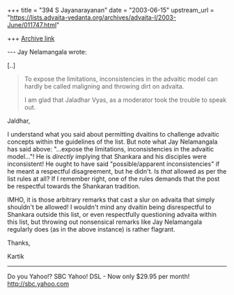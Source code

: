 +++
title = "394 S Jayanarayanan"
date = "2003-06-15"
upstream_url = "https://lists.advaita-vedanta.org/archives/advaita-l/2003-June/011747.html"

+++
[Archive link](https://lists.advaita-vedanta.org/archives/advaita-l/2003-June/011747.html)

--- Jay Nelamangala <jay at r-c-i.com> wrote:

[..]

> To expose the limitations, inconsistencies in the
> advaitic model can hardly
> be called maligning and throwing dirt on advaita.
> 
> I am glad that  Jaladhar Vyas, as a moderator  took
> the trouble to speak
> out.

Jaldhar, 

I understand what you said about permitting dvaitins
to challenge advaitic concepts within the guidelines
of the list. But note what Jay Nelamangala has said
above: "...expose the limitations, inconsistencies in
the advaitic model..."! He is *directly* implying that
Shankara and his disciples were inconsistent! He ought
to have said "possible/apparent inconsistencies" if he
meant a respectful disagreement, but he didn't. Is
*that* allowed as per the list rules at all? If I
remember right, one of the rules demands that the post
be respectful towards the Shankaran tradition. 

IMHO, it is those arbitrary remarks that cast a slur
on advaita that simply shouldn't be allowed! I
wouldn't mind any dvaitin being disrespectful to
Shankara outside this list, or even respectfully
questioning advaita within this list, but throwing out
nonsensical remarks like Jay Nelamangala regularly
does (as in the above instance) is rather flagrant. 

Thanks,

Kartik

__________________________________
Do you Yahoo!?
SBC Yahoo! DSL - Now only $29.95 per month!
http://sbc.yahoo.com

